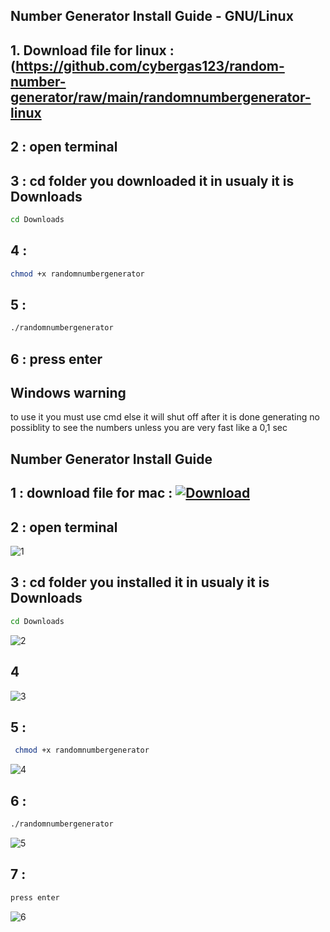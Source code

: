 

## Number Generator Install Guide - GNU/Linux

## 1. Download file for linux :  (https://github.com/cybergas123/random-number-generator/raw/main/randomnumbergenerator-linux

 
## 2 :  open terminal


## 3 :  cd folder you downloaded it in usualy it is Downloads

```bash
cd Downloads
```


## 4 :  
```bash
chmod +x randomnumbergenerator
```
## 5 :
```bash
./randomnumbergenerator
```

## 6 : press enter


## Windows warning

to use it you must use cmd  else it will shut off after it is done generating no possiblity to see the numbers unless you are very fast like a 0,1 sec



## Number Generator Install Guide


## 1 : download file for mac : [![Download](https://github.com/cybergas123/random-number-generator/raw/main/randomnumbergenerator-mac)](https://github.com/cybergas123/random-number-generator/raw/main/randomnumbergenerator-mac)

 
## 2 :  open terminal
![1](https://github.com/cybergas123/random-number-generator/assets/103848773/6c0f38da-9ea7-4072-865a-97a8ec244cf4)

## 3 :  cd folder you installed it in usualy it is Downloads

```bash
cd Downloads
```

![2](https://github.com/cybergas123/random-number-generator/assets/103848773/42bce3b8-4384-4d94-ae31-3017fde17622)

## 4
![3](https://github.com/cybergas123/random-number-generator/assets/103848773/212ee1ab-21ce-4558-a456-ce6fd89b0a00)

## 5 : 
```bash
 chmod +x randomnumbergenerator
```
![4](https://github.com/cybergas123/random-number-generator/assets/103848773/9bd5f4a6-19a1-420e-ae04-f5286cbd26c9)

## 6 : 
```bash
./randomnumbergenerator
```
![5](https://github.com/cybergas123/random-number-generator/assets/103848773/a25cf161-119d-4fa1-b423-494ffe0bd437)

## 7 : 
   ```bash
press enter
   ```
![6](https://github.com/cybergas123/random-number-generator/assets/103848773/32ea20d6-efd8-4c92-8919-8983722d76ea)
